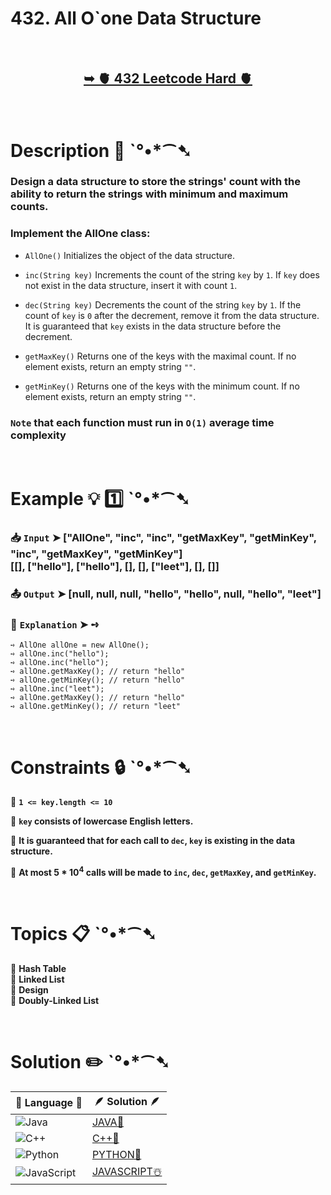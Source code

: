 # 432. All O`one Data Structure

</br>

<h2 align="center"> 

<a href="https://leetcode.com/problems/all-oone-data-structure/description/?envType=daily-question&envId=2024-09-29"><strong>➥ 🫀 432 Leetcode Hard 🫀 </strong></a>
</h2>

</br>

# Description 📜 ˋ°•*⁀➷

### Design a data structure to store the strings' count with the ability to return the strings with minimum and maximum counts.

### Implement the AllOne class:

- `AllOne()` Initializes the object of the data structure.

- `inc(String key)` Increments the count of the string `key` by `1`. If `key` does not exist in the data structure, insert it with count `1`.

- `dec(String key)` Decrements the count of the string `key` by `1`. If the count of `key` is `0` after the decrement, remove it from the data structure. It is guaranteed that `key` exists in the data structure before the decrement.

- `getMaxKey()` Returns one of the keys with the maximal count. If no element exists, return an empty string `""`.

- `getMinKey()` Returns one of the keys with the minimum 
count. If no element exists, return an empty string `""`.

### `Note` that each function must run in `O(1)` average time complexity

</br>

# Example 💡 1️⃣ ˋ°•*⁀➷

  ### 📥 `Input`  ➤ ["AllOne", "inc", "inc", "getMaxKey", "getMinKey", "inc", "getMaxKey", "getMinKey"] </br> [[], ["hello"], ["hello"], [], [], ["leet"], [], []]

  ### 📤 `Output`  ➤ [null, null, null, "hello", "hello", null, "hello", "leet"]

  ### 🔦 `Explanation`  ➤ ➺

    ➺ AllOne allOne = new AllOne();
    ➺ allOne.inc("hello");
    ➺ allOne.inc("hello");
    ➺ allOne.getMaxKey(); // return "hello"
    ➺ allOne.getMinKey(); // return "hello"
    ➺ allOne.inc("leet");
    ➺ allOne.getMaxKey(); // return "hello"
    ➺ allOne.getMinKey(); // return "leet"

</br>

# Constraints 🔒 ˋ°•*⁀➷

🔹 **`1 <= key.length <= 10`** </br>

🔹 **`key` consists of lowercase English letters.** </br>

🔹 **It is guaranteed that for each call to `dec`, `key` is existing in the data structure.** </br>

🔹 **At most 5 * 10<sup>4</sup> calls will be made to `inc`, `dec`, `getMaxKey`, and `getMinKey`.** </br>

</br>

# Topics 📋 ˋ°•*⁀➷

🔸 **Hash Table**  </br>
🔸 **Linked List**  </br>
🔸 **Design**  </br>
🔸 **Doubly-Linked List**  </br>

</br>

# Solution ✏️ ˋ°•*⁀➷

| 📒 Language 📒  | 🪶 Solution 🪶 |
| ------------- | ------------- |
|  ![Java](https://img.shields.io/badge/java-%23ED8B00.svg?style=for-the-badge&logo=openjdk&logoColor=white)  | [JAVA🍁]() |
|  ![C++](https://img.shields.io/badge/c++-%2300599C.svg?style=for-the-badge&logo=c%2B%2B&logoColor=white)  | [C++🎲]()  |
|  ![Python](https://img.shields.io/badge/python-3670A0?style=for-the-badge&logo=python&logoColor=ffdd54)    | [PYTHON🍰]() |
| ![JavaScript](https://img.shields.io/badge/javascript-%23323330.svg?style=for-the-badge&logo=javascript&logoColor=%23F7DF1E)   | [JAVASCRIPT☃️]() |

